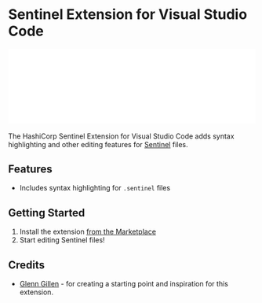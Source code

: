 # Sentinel Extension for Visual Studio Code

<img alt="HashiCorp HCL" src="assets/hashicorp_banner.png" width="600px">

The HashiCorp Sentinel Extension for Visual Studio Code  adds syntax highlighting and other editing features for <a href="https://www.hashicorp.com/sentinel/">Sentinel</a> files.

## Features

- Includes syntax highlighting for `.sentinel` files

## Getting Started

1. Install the extension [from the Marketplace](https://marketplace.visualstudio.com/items?itemName=HashiCorp.sentinel)
1. Start editing Sentinel files!

## Credits

- [Glenn Gillen](https://github.com/glenngillen) - for creating a starting point and inspiration for this extension.
